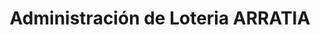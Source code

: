 ---
title: "Administración de Loteria ARRATIA"
url: /igorre/administracion-de-loteria-arratia/
shop: lotería
---